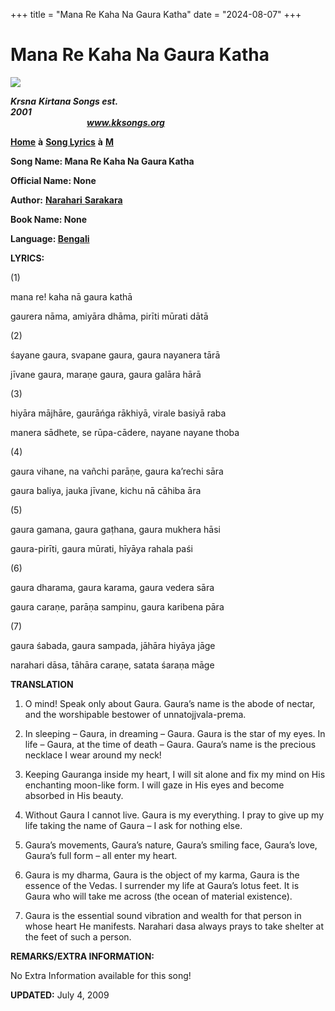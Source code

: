 +++
title = "Mana Re Kaha Na Gaura Katha"
date = "2024-08-07"
+++

# Mana Re Kaha Na Gaura Katha
**[![](http://kksongs.org/image_files/image002.jpg)](http://kksongs.org/)**

**_Krsna_** **_Kirtana Songs est. 2001_**                                                                                                                                                      **_www.kksongs.org_**

**[Home](http://kksongs.org/)** **à** **[Song Lyrics](http://kksongs.org/lyrics.html)** **à** **[M](http://kksongs.org/songs/song_m.html)**

**Song Name: Mana Re Kaha Na Gaura Katha**

**Official Name: None**

**Author:** [**Narahari** **Sarakara**](http://kksongs.org/authors/list/narahari_s.html)

**Book Name: None**

**Language: [Bengali](http://kksongs.org/language/list/bengali.html)**

**LYRICS:**

(1)

mana re! kaha nā gaura kathā

gaurera nāma, amiyāra dhāma, pirīti mūrati dātā

(2)

śayane gaura, svapane gaura, gaura nayanera tārā

jīvane gaura, maraṇe gaura, gaura galāra hārā

(3)

hiyāra mājhāre, gaurāńga rākhiyā, virale basiyā raba

manera sādhete, se rūpa-cādere, nayane nayane thoba

(4)

gaura vihane, na vañchi parāṇe, gaura ka’rechi sāra

gaura baliya, jauka jīvane, kichu nā cāhiba āra

(5)

gaura gamana, gaura gaṭhana, gaura mukhera hāsi

gaura-pirīti, gaura mūrati, hīyāya rahala paśi

(6)

gaura dharama, gaura karama, gaura vedera sāra

gaura caraṇe, parāṇa sampinu, gaura karibena pāra

(7)

gaura śabada, gaura sampada, jāhāra hiyāya jāge

narahari dāsa, tāhāra caraṇe, satata śaraṇa māge

**TRANSLATION**

1) O mind! Speak only about Gaura. Gaura’s name is the abode of nectar, and the worshipable bestower of unnatojjvala-prema.

2) In sleeping – Gaura, in dreaming – Gaura. Gaura is the star of my eyes. In life – Gaura, at the time of death – Gaura. Gaura’s name is the precious necklace I wear around my neck!

3) Keeping Gauranga inside my heart, I will sit alone and fix my mind on His enchanting moon-like form. I will gaze in His eyes and become absorbed in His beauty.

4) Without Gaura I cannot live. Gaura is my everything. I pray to give up my life taking the name of Gaura – I ask for nothing else.

5) Gaura’s movements, Gaura’s nature, Gaura’s smiling face, Gaura’s love, Gaura’s full form – all enter my heart.

6) Gaura is my dharma, Gaura is the object of my karma, Gaura is the essence of the Vedas. I surrender my life at Gaura’s lotus feet. It is Gaura who will take me across (the ocean of material existence).

7) Gaura is the essential sound vibration and wealth for that person in whose heart He manifests. Narahari dasa always prays to take shelter at the feet of such a person.

**REMARKS/EXTRA INFORMATION:**

No Extra Information available for this song!

**UPDATED:** July 4, 2009